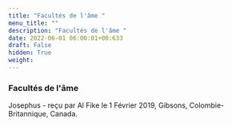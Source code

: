 ```yaml
---
title: "Facultés de l'âme "
menu_title: ""
description: "Facultés de l'âme "
date: 2022-06-01 06:00:01+00:633
draft: False
hidden: True
weight:
---
```

### Facultés de l'âme 

Josephus - reçu par Al Fike le 1 Février 2019, Gibsons, Colombie-Britannique, Canada.



